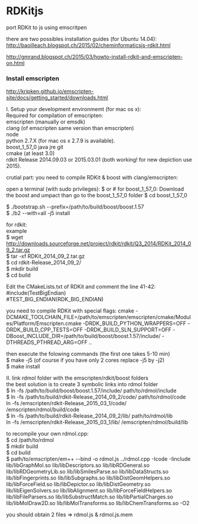 # RDKitjs
port RDKit to js using emscritpen

there are two possibles installation guides (for Ubuntu 14.04):  
http://baoilleach.blogspot.ch/2015/02/cheminformaticsjs-rdkit.html  

http://gmrand.blogspot.ch/2015/03/howto-install-rdkit-and-emscripten-on.html  

### Install emscripten
http://kripken.github.io/emscripten-site/docs/getting_started/downloads.html


I. Setup your development environmemt (for mac os x):  
Required for compilation of emscripten:  
emscripten (manually or emsdk)  
clang (of emscripten same version than emscripten)  
node   
python 2.7.X (for mac os x 2.7.9 is available).  
boost_1_57_0 
java jre 
git  
cmake (at least 3.0)  
rdkit Release 2014.09.03 or 2015.03.01 (both working! for new depiction use 2015).

crutial part: you need to compile RDKit & boost with clang/emscripten:

open a terminal (with sudo privileges):  $ or # 
for boost_1_57_0: 
Download the boost and umpact than go to the boost_1_57_0 folder
$ cd boost_1_57_0


$ ./bootstrap.sh --prefix=/path/to/build/boost/boost.1.57  
$ ./b2 --with=all -j5 install  

for rdkit:  
example   
$ wget http://downloads.sourceforge.net/project/rdkit/rdkit/Q3_2014/RDKit_2014_09_2.tar.gz  
$ tar -xf RDKit_2014_09_2.tar.gz  
$ cd rdkit-Release_2014_09_2/  
$ mkdir build  
$ cd build  

Edit the CMakeLists.txt of RDKit and comment the line 41-42:  
   #include(TestBigEndian)  
   #TEST_BIG_ENDIAN(RDK_BIG_ENDIAN)  


you need to compile RDKit with special flags:
cmake  -DCMAKE_TOOLCHAIN_FILE=/path/to/emscripten/emscripten/cmake/Modules/Platform/Emscripten.cmake -DRDK_BUILD_PYTHON_WRAPPERS=OFF -DRDK_BUILD_CPP_TESTS=OFF -DRDK_BUILD_SLN_SUPPORT=OFF -DBoost_INCLUDE_DIR=/path/to/build/boost/boost.1.57/include/  -DTHREADS_PTHREAD_ARG=OFF ..  

then execute the folowing commands (the first one takes 5-10 min)  
$ make -j5 (of course if you have only 2 cores replace -j5 by -j2)  
$ make install  

II. link rdmol folder with the emscripten/rdkit/boost folders  
the best solution is to create 3 symbolic links into rdmol folder    
$ ln -fs /path/to/build/boost/boost.1.57/include/ path/to/rdmol/include  
$ ln -fs /path/to/build/rdkit-Release_2014_09_2/code/ path/to/rdmol/code  
ln -fs /emscripten/rdkit-Release_2015_03_1/code/ /emscripten/rdmol/build/code  
$ ln -fs /path/to/build/rdkit-Release_2014_09_2/lib/ path/to/rdmol/lib  
ln -fs /emscripten/rdkit-Release_2015_03_1/lib/ /emscripten/rdmol/build/lib  

to recompile your own rdmol.cpp:  
$ cd /path/to/rdmol  
$ mkdir build  
$ cd build  
$ path/to/emscripten/em++  --bind -o rdmol.js ../rdmol.cpp -Icode -Iinclude lib/libGraphMol.so lib/libDescriptors.so lib/libRDGeneral.so lib/libRDGeometryLib.so lib/libSmilesParse.so lib/libDataStructs.so lib/libFingerprints.so lib/libSubgraphs.so lib/libDistGeomHelpers.so lib/libForceField.so lib/libDepictor.so lib/libDistGeometry.so lib/libEigenSolvers.so lib/libAlignment.so lib/libForceFieldHelpers.so lib/libFileParsers.so lib/libSubstructMatch.so lib/libPartialCharges.so  lib/libMolDraw2D.so lib/libMolTransforms.so lib/libChemTransforms.so -O2  

you should obtain 2 files => rdmol.js & rdmol.js.mem  















